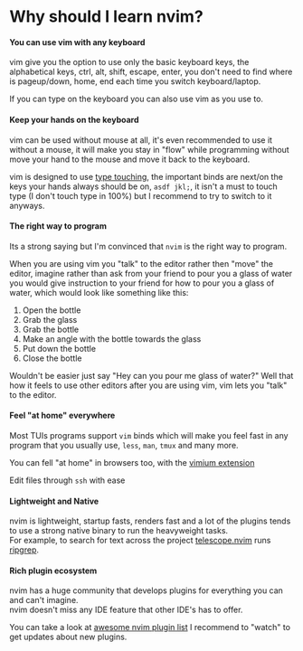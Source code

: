 # Why should I learn nvim?
#### You can use vim with any keyboard
vim give you the option to use only the basic keyboard keys, the alphabetical keys, ctrl, alt, shift, escape, enter, you don't need to find where is pageup/down, home, end each time you switch keyboard/laptop.

If you can type on the keyboard you can also use vim as you use to.

#### Keep your hands on the keyboard
vim can be used without mouse at all, it's even recommended to use it without a mouse, it will make you stay in "flow" while programming without move your hand to the mouse and move it back to the keyboard. 

vim is designed to use [type touching](https://www.ratatype.com/static/i/learn/keyboard/en/keyboard.webp), the important binds are next/on the keys your hands always should be on, `asdf jkl;`, it isn't a must to touch type (I don't touch type in 100%) but I recommend to try to switch to it anyways.

#### The right way to program
Its a strong saying but I'm convinced that `nvim` is the right way to program. 

When you are using vim you "talk" to the editor rather then "move" the editor, imagine rather than ask from your friend to pour you a glass of water you would give instruction to your friend for how to pour you a glass of water, which would look like something like this:
1. Open the bottle
1. Grab the glass
1. Grab the bottle
1. Make an angle with the bottle towards the glass
1. Put down the bottle
1. Close the bottle

Wouldn't be easier just say "Hey can you pour me glass of water?"
Well that how it feels to use other editors after you are using vim, vim lets you "talk" to the editor.

#### Feel "at home" everywhere
Most TUIs programs support `vim` binds which will make you feel fast in any program that you usually use, `less`, `man`, `tmux` and many more.

You can fell "at home" in browsers too, with the [vimium extension](https://addons.mozilla.org/he/firefox/addon/vimium-ff/)

Edit files through `ssh` with ease

#### Lightweight and Native
nvim is lightweight, startup fasts, renders fast and a lot of the plugins tends to use a strong native binary to run the heavyweight tasks. \
For example, to search for text across the project [telescope.nvim](https://github.com/nvim-telescope/telescope.nvim) runs [ripgrep](https://github.com/BurntSushi/ripgrep).

#### Rich plugin ecosystem
nvim has a huge community that develops plugins for everything you can and can't imagine. \
nvim doesn't miss any IDE feature that other IDE's has to offer.

You can take a look at [awesome nvim plugin list](https://github.com/rockerBOO/awesome-neovim) I recommend to "watch" to get updates about new plugins.
